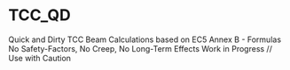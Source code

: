 # TCC_QD
Quick and Dirty TCC Beam Calculations based on EC5 Annex B - Formulas
No Safety-Factors, No Creep, No Long-Term Effects
Work in Progress // Use with Caution